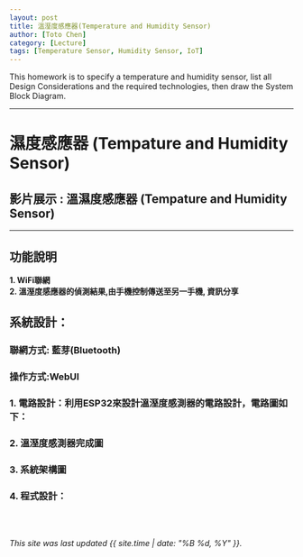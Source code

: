 ```yaml
---
layout: post
title: 溫溼度感應器(Temperature and Humidity Sensor)
author: [Toto Chen]
category: [Lecture]
tags: [Temperature Sensor, Humidity Sensor, IoT]
---
```


This homework is to specify a temperature and humidity sensor, list all Design Considerations and the required technologies, then draw the System Block Diagram.

---

# 濕度感應器 (Tempature and Humidity Sensor)

## 影片展示 : 溫濕度感應器 (Tempature and Humidity Sensor)
<!--
<div align="center">

<iframe width="320" height="560" src="https://www.youtube.com/embed/kDWMcbzpWGE?autoplay=1&loop=1" title="Demo Remote Control Car" frameborder="0" allow="accelerometer; autoplay; clipboard-write; encrypted-media; gyroscope; picture-in-picture; web-share" allowfullscreen></iframe>

</div>
-->
---

## 功能說明
**1. WiFi聯網** <br>
**2. 溫溼度感應器的偵測結果,由手機控制傳送至另一手機, 資訊分享** <br>


## 系統設計：
### 聯網方式: 藍芽(Bluetooth)
### 操作方式:WebUI
### 

### 1. 電路設計：利用ESP32來設計溫溼度感測器的電路設計，電路圖如下：


### 2. 溫溼度感測器完成圖 


### 3. 系統架構圖 




### 4. 程式設計： 




<br>
<br>

*This site was last updated {{ site.time | date: "%B %d, %Y" }}.*

